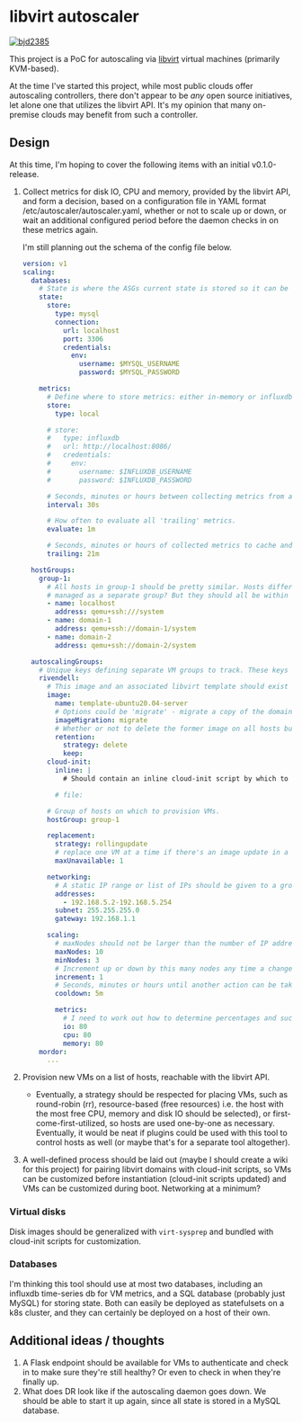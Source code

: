 # libvirt autoscaler

[![bjd2385](https://circleci.com/gh/bjd2385/autoscaler.svg?style=svg&circle-token=938cb53c2e72e9aa088b5adb106e9db6c4b68486)](https://github.com/bjd2385/autoscaler)

This project is a PoC for autoscaling via [libvirt](https://libvirt.org/) virtual machines (primarily KVM-based).

At the time I've started this project, while most public clouds offer autoscaling controllers, there don't appear to be _any_ open source initiatives, let alone one that utilizes the libvirt API. It's my opinion that many on-premise clouds may benefit from such a controller.

## Design

At this time, I'm hoping to cover the following items with an initial v0.1.0-release.

1. Collect metrics for disk IO, CPU and memory, provided by the libvirt API, and form a decision, based on a configuration file in YAML format /etc/autoscaler/autoscaler.yaml, whether or not to scale up or down, or wait an additional configured period before the daemon checks in on these metrics again.

    I'm still planning out the schema of the config file below.

    ```yaml
    version: v1
    scaling:
      databases:
        # State is where the ASGs current state is stored so it can be queried without making additional calls to libvirt.
        state:
          store:
            type: mysql
            connection:
              url: localhost
              port: 3306
              credentials:
                env:
                  username: $MYSQL_USERNAME
                  password: $MYSQL_PASSWORD

        metrics:
          # Define where to store metrics: either in-memory or influxdb, since that's a time-series db I'm familiar with for now.
          store:
            type: local

          # store:
          #   type: influxdb
          #   url: http://localhost:8086/
          #   credentials:
          #     env:
          #       username: $INFLUXDB_USERNAME
          #       password: $INFLUXDB_PASSWORD

          # Seconds, minutes or hours between collecting metrics from all hosts on their VMs.
          interval: 30s

          # How often to evaluate all 'trailing' metrics.
          evaluate: 1m

          # Seconds, minutes or hours of collected metrics to cache and evaluate upon (must be >=interval)
          trailing: 21m

      hostGroups:
        group-1:
          # All hosts in group-1 should be pretty similar. Hosts differing by any great amount should be
          # managed as a separate group? But they should all be within reach of an ~/.ssh/config.
          - name: localhost
            address: qemu+ssh:///system
          - name: domain-1
            address: qemu+ssh://domain-1/system
          - name: domain-2
            address: qemu+ssh://domain-2/system

      autoscalingGroups:
        # Unique keys defining separate VM groups to track. These keys should represent naming prefixes (?)
        rivendell:
          # This image and an associated libvirt template should exist on one of the hosts.
          image:
            name: template-ubuntu20.04-server
            # Options could be 'migrate' - migrate a copy of the domain to every host, or 'centralized' - hosts are using a centralized block store.
            imageMigration: migrate
            # Whether or not to delete the former image on all hosts but one.
            retention:
              strategy: delete
              keep:
          cloud-init:
            inline: |
              # Should contain an inline cloud-init script by which to customize VMs in this group, or you can specify a "file: "-keyword to read it from some location on-disk. All environment variables should be evaluated and replaced before bundling with the domains' disks?

            # file:

          # Group of hosts on which to provision VMs.
          hostGroup: group-1

          replacement:
            strategy: rollingupdate
            # replace one VM at a time if there's an image update in a group in this file, etc.
            maxUnavailable: 1

          networking:
            # A static IP range or list of IPs should be given to a group.
            addresses:
              - 192.168.5.2-192.168.5.254
            subnet: 255.255.255.0
            gateway: 192.168.1.1

          scaling:
            # maxNodes should not be larger than the number of IP addresses determined to be available in the range.
            maxNodes: 10
            minNodes: 3
            # Increment up or down by this many nodes any time a change is required to state.
            increment: 1
            # Seconds, minutes or hours until another action can be taken once a change is made. Basically puts a pause on metrics evaluation.
            cooldown: 5m

            metrics:
              # I need to work out how to determine percentages and such here. Disk IO isn't as straightforward. CPU could be based on VM load average? And memory could be based more-easily on a percentage.
              io: 80
              cpu: 80
              memory: 80
        mordor:
          ...

    ```

2. Provision new VMs on a list of hosts, reachable with the libvirt API.
    - Eventually, a strategy should be respected for placing VMs, such as round-robin (rr), resource-based (free resources) i.e. the host with the most free CPU, memory and disk IO should be selected), or first-come-first-utilized, so hosts are used one-by-one as necessary. Eventually, it would be neat if plugins could be used with this tool to control hosts as well (or maybe that's for a separate tool altogether).

3. A well-defined process should be laid out (maybe I should create a wiki for this project) for pairing libvirt domains with cloud-init scripts, so VMs can be customized before instantiation (cloud-init scripts updated) and VMs can be customized during boot. Networking at a minimum?

### Virtual disks

Disk images should be generalized with `virt-sysprep` and bundled with cloud-init scripts for customization.

### Databases

I'm thinking this tool should use at most two databases, including an influxdb time-series db for VM metrics, and a SQL database (probably just MySQL) for storing state. Both can easily be deployed as statefulsets on a k8s cluster, and they can certainly be deployed on a host of their own.

## Additional ideas / thoughts

1. A Flask endpoint should be available for VMs to authenticate and check in to make sure they're still healthy? Or even to check in when they're finally up.
2. What does DR look like if the autoscaling daemon goes down. We should be able to start it up again, since
all state is stored in a MySQL database.
